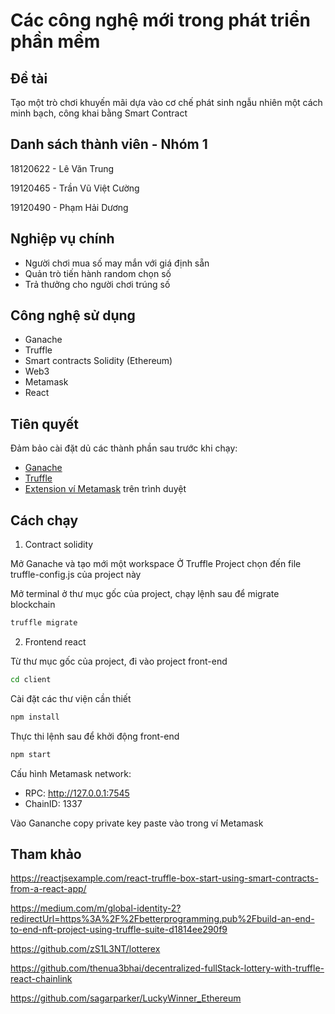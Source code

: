# Các công nghệ mới trong phát triển phần mềm

## Đề tài

Tạo một trò chơi khuyến mãi dựa vào cơ chế phát sinh ngẫu nhiên một cách minh bạch, công khai bằng Smart Contract

## Danh sách thành viên - Nhóm 1

18120622 - Lê Văn Trung

19120465 - Trần Vũ Việt Cường

19120490 - Phạm Hải Dương

## Nghiệp vụ chính

- Người chơi mua số may mắn với giá định sẵn
- Quản trò tiến hành random chọn số
- Trả thưởng cho người chơi trúng số

## Công nghệ sử dụng

- Ganache
- Truffle
- Smart contracts Solidity (Ethereum)
- Web3
- Metamask
- React

## Tiên quyết

Đảm bảo cài đặt dủ các thành phần sau trước khi chạy:

- [Ganache](https://trufflesuite.com/ganache/)
- [Truffle](https://www.npmjs.com/package/truffle)
- [Extension ví Metamask](https://chrome.google.com/webstore/detail/metamask/nkbihfbeogaeaoehlefnkodbefgpgknn) trên trình duyệt

## Cách chạy

1. Contract solidity

Mở Ganache và tạo mới một workspace
Ở Truffle Project chọn đến file truffle-config.js của project này

Mở terminal ở thư mục gốc của project, chạy lệnh sau để migrate blockchain

```sh
truffle migrate
```

2. Frontend react

Từ thư mục gốc của project, đi vào project front-end

```sh
cd client
```

Cài đặt các thư viện cần thiết

```sh
npm install
```

Thực thi lệnh sau để khởi động front-end

```sh
npm start
```

Cấu hình Metamask network:

- RPC: http://127.0.0.1:7545
- ChainID: 1337

Vào Gananche copy private key paste vào trong ví Metamask

## Tham khảo

https://reactjsexample.com/react-truffle-box-start-using-smart-contracts-from-a-react-app/

https://medium.com/m/global-identity-2?redirectUrl=https%3A%2F%2Fbetterprogramming.pub%2Fbuild-an-end-to-end-nft-project-using-truffle-suite-d1814ee290f9

https://github.com/zS1L3NT/lotterex

https://github.com/thenua3bhai/decentralized-fullStack-lottery-with-truffle-react-chainlink

https://github.com/sagarparker/LuckyWinner_Ethereum

